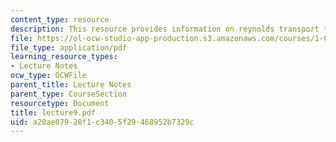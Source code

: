 ```yaml
---
content_type: resource
description: This resource provides information on reynolds transport theorem.
file: https://ol-ocw-studio-app-production.s3.amazonaws.com/courses/1-060-engineering-mechanics-ii-spring-2006/a20ae07928f1c3405f29468952b7329c_lecture9.pdf
file_type: application/pdf
learning_resource_types:
- Lecture Notes
ocw_type: OCWFile
parent_title: Lecture Notes
parent_type: CourseSection
resourcetype: Document
title: lecture9.pdf
uid: a20ae079-28f1-c340-5f29-468952b7329c
---
```

